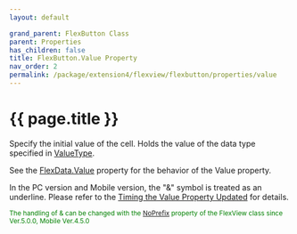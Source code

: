 ```yaml
---
layout: default

grand_parent: FlexButton Class
parent: Properties
has_children: false
title: FlexButton.Value Property
nav_order: 2
permalink: /package/extension4/flexview/flexbutton/properties/value
---
```

# {{ page.title }}

Specify the initial value of the cell. Holds the value of the data type specified in <a href="/package/system/object/properties/valuetype">ValueType</a>.

See the <a href="/package/extension4/flexview/flexdata/properties/value">FlexData.Value</a> property for the behavior of the Value property.

In the PC version and Mobile version, the "&" symbol is treated as an underline. Please refer to the <a href="/package/standard/editobject/#timing-the-value-property-updated">Timing the Value Property Updated</a> for details.

<small><span style="color:green">The handling of & can be changed with the <a href="/package/extension4/flexview/flexview/properties/noprefix">NoPrefix</a>  property of the FlexView class since Ver.5.0.0, Mobile Ver.4.5.0</span></small>  


